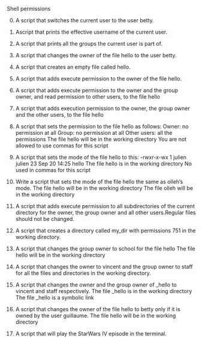Shell permissions

0. A script that switches the current user to the user betty.

1. Ascript that prints the effective username of the current user.

2. A script that prints all the groups the current user is part of.

3. A script that changes the owner of the file hello to the user betty.

4. A script that creates an empty file called hello.

5. A script that adds execute permission to the owner of the file hello.

6. A script that adds execute permission to the owner and the group owner, and read permission to other users, to the file hello

7. A script that adds execution permission to the owner, the group owner and the other users, to the file hello

8. A script that sets the permission to the file hello as follows:
Owner: no permission at all
Group: no permission at all
Other users: all the permissions
The file hello will be in the working directory You are not allowed to use commas for this script


9. A script that sets the mode of the file hello to this:
-rwxr-x-wx 1 julien julien 23 Sep 20 14:25 hello
The file hello is in the working directory
No used in commas for this script


10. Write a script that sets the mode of the file hello the same as olleh’s mode.
The file hello will be in the working directory
The file olleh will be in the working directory


11. A script that adds execute permission to all subdirectories of the current directory for the owner, the group owner and all other users.Regular files should not be changed.


12. A script that creates a directory called my_dir with permissions 751 in the working directory.


13. A script that changes the group owner to school for the file hello
The file hello will be in the working directory


14. A script that changes the owner to vincent and the group owner to staff for all the files and directories in the working directory.


15. A script that changes the owner and the group owner of _hello to vincent and staff respectively.
The file _hello is in the working directory
The file _hello is a symbolic link


16. A script that changes the owner of the file hello to betty only if it is owned by the user guillaume.
The file hello will be in the working directory


17. A script that will play the StarWars IV episode in the terminal.


